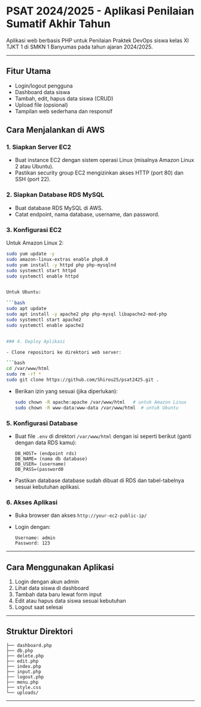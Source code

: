 # PSAT 2024/2025 - Aplikasi Penilaian Sumatif Akhir Tahun

Aplikasi web berbasis PHP untuk Penilaian Praktek DevOps siswa kelas XI TJKT 1 di SMKN 1 Banyumas pada tahun ajaran 2024/2025.

---

## Fitur Utama

- Login/logout pengguna
- Dashboard data siswa
- Tambah, edit, hapus data siswa (CRUD)
- Upload file (opsional)
- Tampilan web sederhana dan responsif

## Cara Menjalankan di AWS

### 1. Siapkan Server EC2

- Buat instance EC2 dengan sistem operasi Linux (misalnya Amazon Linux 2 atau Ubuntu).
- Pastikan security group EC2 mengizinkan akses HTTP (port 80) dan SSH (port 22).

### 2. Siapkan Database RDS MySQL

- Buat database RDS MySQL di AWS.
- Catat endpoint, nama database, username, dan password.

### 3. Konfigurasi EC2

  Untuk Amazon Linux 2:

  ```bash
  sudo yum update -y
  sudo amazon-linux-extras enable php8.0
  sudo yum install -y httpd php php-mysqlnd
  sudo systemctl start httpd
  sudo systemctl enable httpd
  

  Untuk Ubuntu:

  ```bash
  sudo apt update
  sudo apt install -y apache2 php php-mysql libapache2-mod-php
  sudo systemctl start apache2
  sudo systemctl enable apache2
  

### 4. Deploy Aplikasi

- Clone repositori ke direktori web server:

  ```bash
  cd /var/www/html
  sudo rm -rf *
  sudo git clone https://github.com/Shirou25/psat2425.git .
  ```

- Berikan izin yang sesuai (jika diperlukan):

  ```bash
  sudo chown -R apache:apache /var/www/html   # untuk Amazon Linux
  sudo chown -R www-data:www-data /var/www/html  # untuk Ubuntu
  ```

### 5. Konfigurasi Database

- Buat file `.env` di direktori `/var/www/html` dengan isi seperti berikut (ganti dengan data RDS kamu):

  ```
  DB_HOST= (endpoint rds)
  DB_NAME= (nama db database)
  DB_USER= (username)
  DB_PASS=(password0
  ```

- Pastikan database database sudah dibuat di RDS dan tabel-tabelnya sesuai kebutuhan aplikasi.

### 6. Akses Aplikasi

- Buka browser dan akses `http://your-ec2-public-ip/`

- Login dengan:

  ```
  Username: admin
  Password: 123
  ```

---

## Cara Menggunakan Aplikasi

1. Login dengan akun admin
2. Lihat data siswa di dashboard
3. Tambah data baru lewat form input
4. Edit atau hapus data siswa sesuai kebutuhan
5. Logout saat selesai

---

## Struktur Direktori

```
├── dashboard.php
├── db.php
├── delete.php
├── edit.php
├── index.php
├── input.php
├── logout.php
├── menu.php
├── style.css
└── uploads/
```

---
